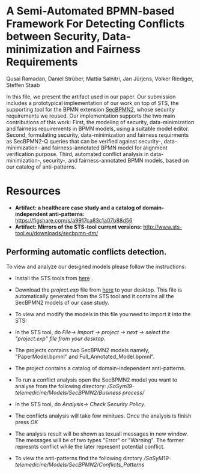 # A Semi-Automated BPMN-based Framework For Detecting Conflicts between Security, Data-minimization and Fairness Requirements
Qusai Ramadan, Daniel Strüber, Mattia Salnitri, Jan Jürjens, Volker Riediger, Steffen Staab

In this file, we present the artifact used in our paper. Our submission includes
a prototypical implementation of our work on top of STS, the supporting
tool for the BPMN extension [SecBPMN2](http://www.secbpmn.disi.unitn.it/), whose security requirements
we reused. Our implementation supports the two main contributions of this work: First,
the modeling of security, data-minimization and fairness requirements in BPMN models, using
a suitable model editor. Second, formulating security, data-minimization and fairness requirments as SecBPMN2-Q queries 
that can be verified against security-, data-minimization- and fairness-annotated BPMN model for alignment verification purpose.
Third, automated conflict analysis in data-minimization-, security-, and fairness-annotated BPMN models, 
based on our catalog of anti-patterns.

# Resources

* **Artifact: a healthcare case study and a catalog of domain-independent anti-patterns:** https://figshare.com/s/a9917ca83c1a07b88d56
* **Artifact: Mirrors of the STS-tool current versions:** http://www.sts-tool.eu/downloads/secbpmn-dm/

## Performing automatic conflicts detection. 
To view and analyze our designed models please follow the instructions:
* Install the STS tools from [here](http://www.sts-tool.eu/downloads/secbpmn-dm/) .
* Download the *project.exp* file from [here](https://figshare.com/s/a9917ca83c1a07b88d56) to your desktop. This file is automatically generated from the STS tool and it contains all the SecBPMN2 models of our case study.

* To view and modify the models in this file you need to import it into the STS:
 * In the STS tool, do *File→ Import → project → next → select the "project.exp" file from your desktop*. 
 * The projects contains two SecBPMN2 models namely, "PaperModel.bpmnl" and Full_Annotated_Model.bpmnl". 
 * The project contains a catalog of domain-independent anti-patterns.
 * To run a conflict analysis open the SecBPMN2 model you want to analyse from the following directory: */SoSym19-telemedicine/Models/SecBPMN2/Business process/*
 * In the STS tool, do *Analysis→ Check Security Policy*. 
 * The conflicts analysis will take few minitues. Once the analysis is finish press *OK*
 * The analysis result will be shown as texuall messages in new window. The messages will be of two types "Error" or "Warning". The former represnts conflict while the later represent potential conflict.
 * To view the anti-patterns find the following dirctory */SoSyM19-telemedicine/Models/SecBPMN2/Conflicts_Patterns*
